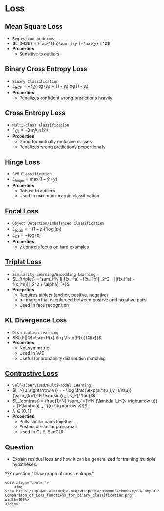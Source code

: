 # Loss

## Mean Square Loss

- `Regression problems`
- $L_{MSE} = \frac{1}{n}\sum_i (y_i - \hat{y}_i)^2$
- **Properties**
    - Sensitive to outliers


## Binary Cross Entropy Loss

- `Binary Classification`
- $L_{BCE} = -\sum_i y_i \log(\hat{y}_{i}) + (1 - y_i) \log(1 - \hat{y}_{i})$
- **Properties**
    - Penalizes confident wrong predictions heavily

## Cross Entropy Loss
- `Multi-class Classification`
- $L_{CE} = -\sum_i y_i \log(\hat{y}_i)$
- **Properties**
    - Good for mutually exclusive classes
    - Penalizes wrong predictions proportionally

## Hinge Loss
- `SVM Classification`
- $L_{hinge}=\max(1-\hat{y} \cdot y)$
- **Properties**
    - Robust to outliers
    - Used in maximum-margin classification

## [Focal Loss](https://arxiv.org/pdf/1708.02002)
- `Object Detection/Imbalanced Classification`
- $L_{focal} = - (1 - p_t)^{\gamma} \log(p_t)$
- $L_{CE} = - \log(p_t)$
- **Properties**
    - $\gamma$ controls focus on hard examples

## [Triplet Loss](https://arxiv.org/pdf/1503.03832)
- `Similarity Learning/Embedding Learning`
- $L_{triplet} = \sum_i^N [||f(x_i^a) - f(x_i^p)||_2^2 - ||f(x_i^a) - f(x_i^n)||_2^2 + \alpha]_{+}$
- **Proeprties**
    - Requires triplets (anchor, positive, negative)
    - $\alpha$ : margin that is enforced between positive and negative pairs
    - Used in face recognition

## KL Divergence Loss
- `Distribution Learning`
- $KL(P||Q)=\sum P(x) \log \frac{P(x)}{Q(x)}$
- **Properties**
    - Not symmetric
    - Used in VAE
    - Useful for probability distribution matching

## [Contrastive Loss](https://proceedings.mlr.press/v182/zhang22a/zhang22a.pdf)
-  `Self-supervised/Multi-modal Learning`
- $l_i^{(u \rightarrow v)} = - \log \frac{\exp(sim(u_i,v_i)/\tau)}{\sum_{k=1}^N \exp(sim(u_i, v_k)/ \tau)}$
- $L_{contrast} = \frac{1}{N} \sum_{i=1}^N (\lambda l_i^{(v \rightarrow u)} + (1-\lambda) l_i^{(u \rightarrow v)})$
- $\lambda \in [0,1]$
- **Properties**
    - Pulls similar pairs together
    - Pushes dissimilar pairs apart
    - Used in CLIP, SimCLR

## Question

 - Explain residual loss and how it can be generalized for training multiple hypotheses.

??? question "Draw graph of cross entropy."

    <div align='center'>
        <img src='https://upload.wikimedia.org/wikipedia/commons/thumb/e/ea/Comparison_of_Loss_functions_for_binary_classification.png/1896px-Comparison_of_Loss_functions_for_binary_classification.png', width=100%>
    </div>

